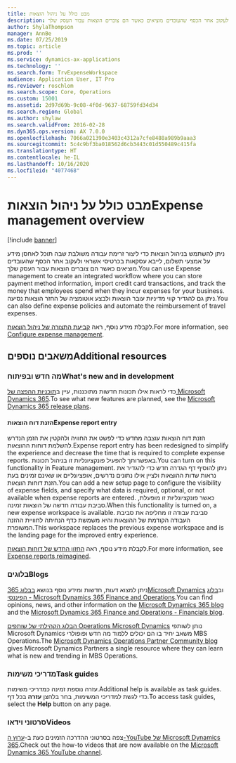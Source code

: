 ```yaml
---
title: מבט כולל על ניהול הוצאות
description: נושא זה מספק מידע כללי על ניהול הוצאות וקישורים למשאבים נוספים. ניתן להשתמש בניהול הוצאות כדי ליצור זרימת עבודה משולבת שבה תוכל לאחסן מידע על אמצעי תשלום, לייבא עסקאות בכרטיסי אשראי ולעקוב אחר הכסף שהעובדים מוציאים כאשר הם צוברים הוצאות עבור העסק שלך.
author: ShylaThompson
manager: AnnBe
ms.date: 07/25/2019
ms.topic: article
ms.prod: ''
ms.service: dynamics-ax-applications
ms.technology: ''
ms.search.form: TrvExpenseWorkspace
audience: Application User, IT Pro
ms.reviewer: roschlom
ms.search.scope: Core, Operations
ms.custom: 15001
ms.assetid: 2d97d69b-9c08-4f0d-9637-68759fd34d34
ms.search.region: Global
ms.author: shylaw
ms.search.validFrom: 2016-02-28
ms.dyn365.ops.version: AX 7.0.0
ms.openlocfilehash: 7066a021390e3403c4312a7cfe8488a989b9aaa3
ms.sourcegitcommit: 5c4c9bf3ba018562d6cb3443c01d550489c415fa
ms.translationtype: HT
ms.contentlocale: he-IL
ms.lasthandoff: 10/16/2020
ms.locfileid: "4077468"
---
```

# <a name="expense-management-overview"></a><span data-ttu-id="21c0d-104">מבט כולל על ניהול הוצאות</span><span class="sxs-lookup"><span data-stu-id="21c0d-104">Expense management overview</span></span>

[!include [banner](../includes/banner.md)]

<span data-ttu-id="21c0d-105">ניתן להשתמש בניהול הוצאות כדי ליצור זרימת עבודה משולבת שבה תוכל לאחסן מידע על אמצעי תשלום, לייבא עסקאות בכרטיסי אשראי ולעקוב אחר הכסף שהעובדים מוציאים כאשר הם צוברים הוצאות עבור העסק שלך.</span><span class="sxs-lookup"><span data-stu-id="21c0d-105">You can use Expense management to create an integrated workflow where you can store payment method information, import credit card transactions, and track the money that employees spend when they incur expenses for your business.</span></span> <span data-ttu-id="21c0d-106">ניתן גם להגדיר קווי מדיניות עובר הוצאות ולבצע אוטומציה של החזר הוצאות נסיעה.</span><span class="sxs-lookup"><span data-stu-id="21c0d-106">You can also define expense policies and automate the reimbursement of travel expenses.</span></span>

<span data-ttu-id="21c0d-107">לקבלת מידע נוסף, ראה [קביעת התצורה של ניהול הוצאות](plan-expense-management.md).</span><span class="sxs-lookup"><span data-stu-id="21c0d-107">For more information, see [Configure expense management](plan-expense-management.md).</span></span>

## <a name="additional-resources"></a><span data-ttu-id="21c0d-108">משאבים נוספים</span><span class="sxs-lookup"><span data-stu-id="21c0d-108">Additional resources</span></span>

### <a name="whats-new-and-in-development"></a><span data-ttu-id="21c0d-109">מה חדש ובפיתוח</span><span class="sxs-lookup"><span data-stu-id="21c0d-109">What's new and in development</span></span>

<span data-ttu-id="21c0d-110">כדי לראות אילו תכונות חדשות מתוכננות, עיין ב[תוכניות ההפצה של Microsoft Dynamics 365](https://go.microsoft.com/fwlink/?linkid=2010158).</span><span class="sxs-lookup"><span data-stu-id="21c0d-110">To see what new features are planned, see the [Microsoft Dynamics 365 release plans](https://go.microsoft.com/fwlink/?linkid=2010158).</span></span>

#### <a name="expense-report-entry"></a><span data-ttu-id="21c0d-111">הזנת דוח הוצאות</span><span class="sxs-lookup"><span data-stu-id="21c0d-111">Expense report entry</span></span>

<span data-ttu-id="21c0d-112">הזנת דוח הוצאות עוצבה מחדש כדי לפשט את החוויה ולהקטין את הזמן הנדרש להשלמת דוחות ההוצאות.</span><span class="sxs-lookup"><span data-stu-id="21c0d-112">Expense report entry has been redesigned to simplify the experience and decrease the time that is required to complete expense reports.</span></span> <span data-ttu-id="21c0d-113">באפשרותך להפעיל פונקציונליות זו בניהול תכונות.</span><span class="sxs-lookup"><span data-stu-id="21c0d-113">You can turn on this functionality in Feature management.</span></span> <span data-ttu-id="21c0d-114">ניתן להוסיף דף הגדרה חדש כדי להגדיר את נראות שדות ההוצאות ולציין אילו נתונים נדרשים, אופציונליים או שאינם זמינים בעת הזנת דוחות הוצאות.</span><span class="sxs-lookup"><span data-stu-id="21c0d-114">You can add a new setup page to configure the visibility of expense fields, and specify what data is required, optional, or not available when expense reports are entered.</span></span> <span data-ttu-id="21c0d-115">כאשר פונקציונליות זו מופעלת, סביבת עבודה חדשה של הוצאות זמינה.</span><span class="sxs-lookup"><span data-stu-id="21c0d-115">When this functionality is turned on, a new expense workspace is available.</span></span> <span data-ttu-id="21c0d-116">סביבת עבודה זו מחליפה את סביבת העבודה הקודמת של ההוצאות והיא משמשת כדף הנחיתה לחוויית ההזנה המשופרת.</span><span class="sxs-lookup"><span data-stu-id="21c0d-116">This workspace replaces the previous expense workspace and is the landing page for the improved entry experience.</span></span>

<span data-ttu-id="21c0d-117">לקבלת מידע נוסף, ראה [החזון החדש של דוחות הוצאות](ExpenseWorkspaceNew.md).</span><span class="sxs-lookup"><span data-stu-id="21c0d-117">For more information, see [Expense reports reimagined](ExpenseWorkspaceNew.md).</span></span>

### <a name="blogs"></a><span data-ttu-id="21c0d-118">בלוגים</span><span class="sxs-lookup"><span data-stu-id="21c0d-118">Blogs</span></span>

<span data-ttu-id="21c0d-119">ניתן למצוא דעות, חדשות ומידע נוסף בנושא [בבלוג 365Microsoft Dynamics](https://community.dynamics.com/b/msftdynamicsblog?c=Enterprise) וב[בלוג הפיננסי - Microsoft Dynamics 365 Finance and Operations](https://community.dynamics.com/365/financeandoperations/b/financials).</span><span class="sxs-lookup"><span data-stu-id="21c0d-119">You can find opinions, news, and other information on the [Microsoft Dynamics 365 blog](https://community.dynamics.com/b/msftdynamicsblog?c=Enterprise) and the [Microsoft Dynamics 365 Finance and Operations - Financials blog](https://community.dynamics.com/365/financeandoperations/b/financials).</span></span>

<span data-ttu-id="21c0d-120">[הבלוג הקהילתי של שותפים Operations Microsoft Dynamics](https://community.dynamics.com/partner/b/operationspartnercommunityblog) נותן לשותפי Microsoft Dynamics משאב יחיד בו הם יכולים ללמוד מה חדש ופופולרי MBS Operations.</span><span class="sxs-lookup"><span data-stu-id="21c0d-120">The [Microsoft Dynamics Operations Partner Community blog](https://community.dynamics.com/partner/b/operationspartnercommunityblog) gives Microsoft Dynamics Partners a single resource where they can learn what is new and trending in MBS Operations.</span></span>

### <a name="task-guides"></a><span data-ttu-id="21c0d-121">מדריכי משימות</span><span class="sxs-lookup"><span data-stu-id="21c0d-121">Task guides</span></span>

<span data-ttu-id="21c0d-122">עזרה נוספת זמינה כמדריכי משימות.</span><span class="sxs-lookup"><span data-stu-id="21c0d-122">Additional help is available as task guides.</span></span> <span data-ttu-id="21c0d-123">כדי לגשת למדריכי המשימות, בחר בלחצן **עזרה** בכל דף.</span><span class="sxs-lookup"><span data-stu-id="21c0d-123">To access task guides, select the **Help** button on any page.</span></span>

### <a name="videos"></a><span data-ttu-id="21c0d-124">סרטוני וידאו</span><span class="sxs-lookup"><span data-stu-id="21c0d-124">Videos</span></span>

<span data-ttu-id="21c0d-125">צפה בסרטוני ההדרכה הזמינים כעת ב-[ערוץ ה-YouTube של Microsoft Dynamics 365](https://www.youtube.com/channel/UCJGCg4rB3QSs8y_1FquelBQ).</span><span class="sxs-lookup"><span data-stu-id="21c0d-125">Check out the how-to videos that are now available on the [Microsoft Dynamics 365 YouTube channel](https://www.youtube.com/channel/UCJGCg4rB3QSs8y_1FquelBQ).</span></span>
